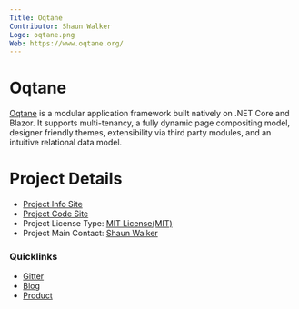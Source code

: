 ```yaml
---
Title: Oqtane
Contributor: Shaun Walker
Logo: oqtane.png
Web: https://www.oqtane.org/
---
```


# Oqtane

[Oqtane](https://www.oqtane.org/) is a modular application framework built natively on .NET Core and Blazor. 
It supports multi-tenancy, a fully dynamic page compositing model, designer friendly themes, extensibility via third party modules, 
and an intuitive relational data model.

# Project Details

* [Project Info Site](https://www.oqtane.org/)
* [Project Code Site](https://github.com/oqtane/oqtane.framework)
* Project License Type: [MIT License(MIT)](https://github.com/oqtane/oqtane.framework/blob/master/LICENSE)
* Project Main Contact: [Shaun Walker](https://github.com/sbwalker)

### Quicklinks

* [Gitter](https://gitter.im/oqtane/community)
* [Blog](https://www.oqtane.org/Resources/Blog)
* [Product](https://www.oqtane.org/Product)
